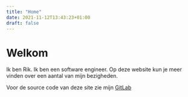 ```yaml
---
title: "Home"
date: 2021-11-12T13:43:23+01:00
draft: false
---
```


# Welkom
            
Ik ben Rik. Ik ben een software engineer. Op deze website kun je meer vinden over een aantal van mijn bezigheden.

Voor de source code van deze site zie mijn [GitLab](https://gitlab.com/King_Inktvis/personal-home-page)
